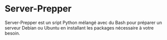 # Server-Prepper

Server-Prepper est un sript Python mélangé avec du Bash pour préparer un serveur Debian ou Ubuntu en installant les packages nécessaire à votre besoin.
